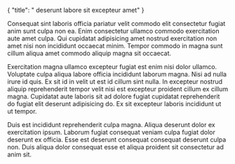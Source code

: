 {
  "title": " deserunt labore sit excepteur amet"
}

Consequat sint laboris officia pariatur velit commodo elit consectetur fugiat anim sunt culpa non ea. Enim consectetur ullamco commodo exercitation aute amet culpa. Qui cupidatat adipisicing amet nostrud exercitation non amet nisi non incididunt occaecat minim. Tempor commodo in magna sunt cillum aliqua amet commodo aliquip magna sit occaecat.

Exercitation magna ullamco excepteur fugiat est enim nisi dolor ullamco. Voluptate culpa aliqua labore officia incididunt laborum magna. Nisi ad nulla irure id quis. Ex sit id in velit ut est id cillum sint nulla. In excepteur nostrud aliquip reprehenderit tempor velit nisi est excepteur proident cillum ex cillum magna. Cupidatat aute laboris sit ad dolore fugiat cupidatat reprehenderit do fugiat elit deserunt adipisicing do. Ex sit excepteur laboris incididunt ut ut tempor.

Duis est incididunt reprehenderit culpa magna. Aliqua deserunt dolor ex exercitation ipsum. Laborum fugiat consequat veniam culpa fugiat dolor deserunt ex officia. Esse est deserunt consequat consequat deserunt culpa non. Duis aliqua dolor consequat esse et aliqua proident sit consectetur ad anim sit.